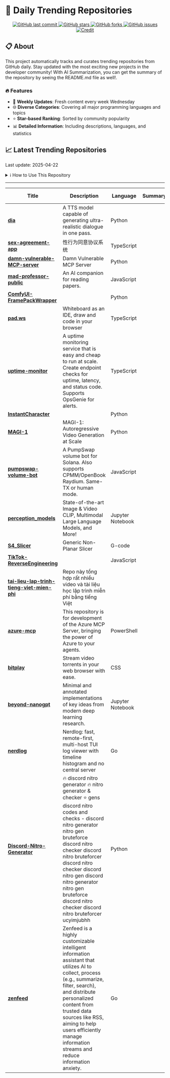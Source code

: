# 🌟 Daily Trending Repositories

<div align="center">
<a href="https://github.com/marc-ko/daily-trending-repo/commits/main">
    <img src="https://img.shields.io/github/last-commit/marc-ko/daily-trending-repo" alt="GitHub last commit" />
</a>

<a href="https://github.com/marc-ko/daily-trending-repo/stargazers">
    <img src="https://img.shields.io/github/stars/marc-ko/daily-trending-repo" alt="GitHub stars" />
</a>
<a href="https://github.com/marc-ko/daily-trending-repo/network/members">
    <img src="https://img.shields.io/github/forks/marc-ko/daily-trending-repo" alt="GitHub forks" />
</a>
<a href="https://github.com/marc-ko/daily-trending-repo/issues">
    <img src="https://img.shields.io/github/issues/marc-ko/daily-trending-repo" alt="GitHub issues" />
</a>
<a alt="credit" href="https://github.com/zezhishao/DailyArXiv">
 <img src="https://img.shields.io/badge/credit%20-%20Idea%20From%20This%20Repo-blue" alt="Credit">
</a>
</div>

## 📋 About

This project automatically tracks and curates trending repositories from GitHub daily. Stay updated with the most exciting new projects in the developer community! With AI Summarization, you can get the summary of the repository by seeing the README.md file as well!.

### 🔥 Features

- 🔄 **Weekly Updates**: Fresh content every week Wednesday
- 🌐 **Diverse Categories**: Covering all major programming languages and topics
- ⭐ **Star-based Ranking**: Sorted by community popularity
- 📊 **Detailed Information**: Including descriptions, languages, and statistics

## 📈 Latest Trending Repositories

Last update: 2025-04-22

<details>
<summary>ℹ️ How to Use This Repository</summary>

1. **Star & Watch**: Click the 'Star' and 'Watch' buttons to receive weekly email notifications
2. **Browse**: Explore trending repositories organized by popularity
3. **Contribute**: Feel free to open issues or suggest improvements

</details>

---

| **Title** | **Description** | **Language** | **Summary** | **Tags** | **Stars Count** |
| --- | --- | --- | --- | --- | --- |
| **[dia](https://github.com/nari-labs/dia)** | A TTS model capable of generating ultra-realistic dialogue in one pass. | Python |  | <details><summary>ai, o...</summary><p>ai, open-weight, text-to-speech</p></details> | 1273 |
| **[sex-agreement-app](https://github.com/123xiao/sex-agreement-app)** | 性行为同意协议系统 | TypeScript |  |  | 1041 |
| **[damn-vulnerable-MCP-server](https://github.com/harishsg993010/damn-vulnerable-MCP-server)** | Damn Vulnerable MCP Server | Python |  |  | 748 |
| **[mad-professor-public](https://github.com/LYiHub/mad-professor-public)** | An AI companion for reading papers. | JavaScript |  |  | 715 |
| **[ComfyUI-FramePackWrapper](https://github.com/kijai/ComfyUI-FramePackWrapper)** |  | Python |  |  | 692 |
| **[pad.ws](https://github.com/pad-ws/pad.ws)** | Whiteboard as an IDE, draw and code in your browser | TypeScript |  | <details><summary>cloud...</summary><p>cloud, devtool, whiteboard</p></details> | 658 |
| **[uptime-monitor](https://github.com/unibeck/uptime-monitor)** | A uptime monitoring service that is easy and cheap to run at scale. Create endpoint checks for uptime, latency, and status code. Supports OpsGenie for alerts. | TypeScript |  |  | 610 |
| **[InstantCharacter](https://github.com/Tencent/InstantCharacter)** |  | Python |  |  | 544 |
| **[MAGI-1](https://github.com/SandAI-org/MAGI-1)** | MAGI-1: Autoregressive Video Generation at Scale | Python |  | <details><summary>autor...</summary><p>autoregressive, diffusion-models, video-generation</p></details> | 526 |
| **[pumpswap-volume-bot](https://github.com/cicere/pumpswap-volume-bot)** | A PumpSwap volume bot for Solana. Also supports CPMM/OpenBook Raydium. Same-TX or human mode. | JavaScript |  | <details><summary>cpmm,...</summary><p>cpmm, pumpfun, pumpswap, pumpswap-bundler, pumpswap-volume-bot, solana, token2022, volume-bot</p></details> | 525 |
| **[perception_models](https://github.com/facebookresearch/perception_models)** | State-of-the-art Image & Video CLIP, Multimodal Large Language Models, and More! | Jupyter Notebook |  |  | 463 |
| **[S4_Slicer](https://github.com/jyjblrd/S4_Slicer)** | Generic Non-Planar Slicer | G-code |  |  | 386 |
| **[TikTok-ReverseEngineering](https://github.com/LukasOgunfeitimi/TikTok-ReverseEngineering)** |  | JavaScript |  |  | 347 |
| **[tai-lieu-lap-trinh-tieng-viet-mien-phi](https://github.com/tmsanghoclaptrinh/tai-lieu-lap-trinh-tieng-viet-mien-phi)** | Repo này tổng hợp rất nhiều video và tài liệu học lập trình miễn phí bằng tiếng Việt |  |  |  | 330 |
| **[azure-mcp](https://github.com/Azure/azure-mcp)** | This repository is for development of the Azure MCP Server, bringing the power of Azure to your agents. | PowerShell |  |  | 278 |
| **[bitplay](https://github.com/aculix/bitplay)** | Stream video torrents in your web browser with ease. | CSS |  | <details><summary>strea...</summary><p>streaming-video, torrents</p></details> | 264 |
| **[beyond-nanogpt](https://github.com/tanishqkumar/beyond-nanogpt)** | Minimal and annotated implementations of key ideas from modern deep learning research.  | Jupyter Notebook |  |  | 257 |
| **[nerdlog](https://github.com/dimonomid/nerdlog)** | Nerdlog: fast, remote-first, multi-host TUI log viewer with timeline histogram and no central server | Go |  |  | 253 |
| **[Discord-Nitro-Generator](https://github.com/pops-1529/Discord-Nitro-Generator)** | 🔥 discord nitro generator 🔥 nitro generator & checker ⭐ gens discord nitro codes and checks - discord nitro generator nitro gen bruteforce discord nitro checker discord nitro bruteforcer discord nitro checker discord nitro gen discord nitro generator nitro gen bruteforce discord nitro checker discord nitro bruteforcer ucyimjubhh | Python |  |  | 248 |
| **[zenfeed](https://github.com/glidea/zenfeed)** | Zenfeed is a highly customizable intelligent information assistant that utilizes AI to collect, process (e.g., summarize, filter, search), and distribute personalized content from trusted data sources like RSS, aiming to help users efficiently manage information streams and reduce information anxiety. | Go |  |  | 244 |

